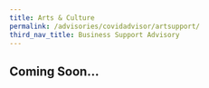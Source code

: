 ```yaml
---
title: Arts & Culture
permalink: /advisories/covidadvisor/artsupport/
third_nav_title: Business Support Advisory
---
```


## **Coming Soon...**
